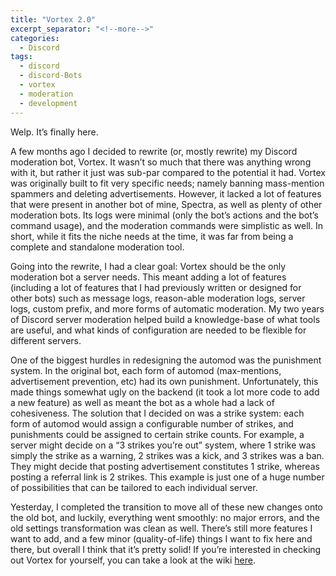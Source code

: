 ```yaml
---
title: "Vortex 2.0"
excerpt_separator: "<!--more-->"
categories:
  - Discord
tags:
  - discord
  - discord-Bots
  - vortex
  - moderation
  - development
---
```


Welp. It’s finally here.

A few months ago I decided to rewrite (or, mostly rewrite) my Discord moderation bot, Vortex. It wasn’t so much that there was anything wrong with it, but rather it just was sub-par compared to the potential it had. Vortex was originally built to fit very specific needs; namely banning mass-mention spammers and deleting advertisements. However, it lacked a lot of features that were present in another bot of mine, Spectra, as well as plenty of other moderation bots. Its logs were minimal (only the bot’s actions and the bot’s command usage), and the moderation commands were simplistic as well. In short, while it fits the niche needs at the time, it was far from being a complete and standalone moderation tool.

<!--more-->

Going into the rewrite, I had a clear goal: Vortex should be the only moderation bot a server needs. This meant adding a lot of features (including a lot of features that I had previously written or designed for other bots) such as message logs, reason-able moderation logs, server logs, custom prefix, and more forms of automatic moderation. My two years of Discord server moderation helped build a knowledge-base of what tools are useful, and what kinds of configuration are needed to be flexible for different servers.

One of the biggest hurdles in redesigning the automod was the punishment system. In the original bot, each form of automod (max-mentions, advertisement prevention, etc) had its own punishment. Unfortunately, this made things somewhat ugly on the backend (it took a lot more code to add a new feature) as well as meant the bot as a whole had a lack of cohesiveness. The solution that I decided on was a strike system: each form of automod would assign a configurable number of strikes, and punishments could be assigned to certain strike counts. For example, a server might decide on a “3 strikes you’re out” system, where 1 strike was simply the strike as a warning, 2 strikes was a kick, and 3 strikes was a ban. They might decide that posting advertisement constitutes 1 strike, whereas posting a referral link is 2 strikes. This example is just one of a huge number of possibilities that can be tailored to each individual server.

Yesterday, I completed the transition to move all of these new changes onto the old bot, and luckily, everything went smoothly: no major errors, and the old settings transformation was clean as well. There’s still more features I want to add, and a few minor (quality-of-life) things I want to fix here and there, but overall I think that it’s pretty solid! If you’re interested in checking out Vortex for yourself, you can take a look at the wiki [here](https://github.com/jagrosh/Vortex/wiki).
